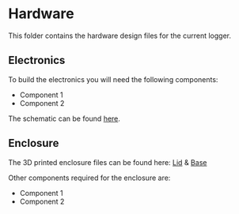 # Hardware

This folder contains the hardware design files for the current logger.


## Electronics

To build the electronics you will need the following components:

- Component 1
- Component 2

The schematic can be found [here]().

## Enclosure

The 3D printed enclosure files can be found here: [Lid]() & [Base]()

Other components required for the enclosure are:
- Component 1
- Component 2